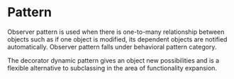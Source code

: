 # Pattern
Observer pattern is used when there is one-to-many relationship between objects
such as if one object is modified,
its dependent objects are notified automatically.
Observer pattern falls under behavioral pattern category.

The decorator dynamic pattern gives an object new possibilities
and is a flexible alternative to subclassing in the area of functionality expansion.